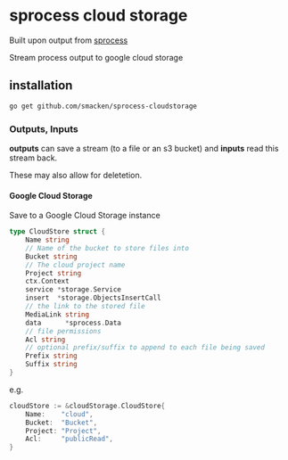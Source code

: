 # sprocess cloud storage
Built upon output from [sprocess](https://github.com/hyperboloide/sprocess)

Stream process output to google cloud storage

## installation
```bash
go get github.com/smacken/sprocess-cloudstorage
```

### Outputs, Inputs

**outputs** can save a stream (to a file or an s3 bucket) and **inputs** read this stream back.

These may also allow for deletetion.

#### Google Cloud Storage

Save to a Google Cloud Storage instance

```go
type CloudStore struct {
	Name string
	// Name of the bucket to store files into
	Bucket string
	// The cloud project name
	Project string
	ctx.Context
	service *storage.Service
	insert  *storage.ObjectsInsertCall
	// the link to the stored file
	MediaLink string
	data      *sprocess.Data
	// file permissions
	Acl string
	// optional prefix/suffix to append to each file being saved
	Prefix string
	Suffix string
}
```

e.g. 
```go
cloudStore := &cloudStorage.CloudStore{
	Name:    "cloud",
	Bucket:  "Bucket",
	Project: "Project",
	Acl:     "publicRead",
}
```